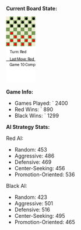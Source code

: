
**Current Board State:**  
<!-- START_GIF -->
![Checkers Game](./checkers_game.gif)
<!-- END_GIF -->

**Game Info:**  
- Games Played: `<!-- GAMES_PLAYED --> 2400
- Red Wins: `<!-- RED_WINS --> 890
- Black Wins: `<!-- BLACK_WINS --> 1299

<!-- AI_STATS -->
**AI Strategy Stats:**

Red AI:
- Random: 453
- Aggressive: 486
- Defensive: 469
- Center-Seeking: 456
- Promotion-Oriented: 536

Black AI:
- Random: 423
- Aggressive: 501
- Defensive: 516
- Center-Seeking: 495
- Promotion-Oriented: 465
